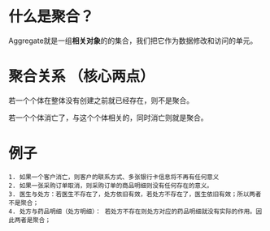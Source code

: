# 什么是聚合？
Aggregate就是一组**相关对象**的的集合，我们把它作为数据修改和访问的单元。

# 聚合关系 （核心两点）
若一个个体在整体没有创建之前就已经存在，则不是聚合。

若一个个体消亡了，与这个个体相关的，同时消亡则就是聚合。

# 例子
```text
1. 如果一个客户消亡，则客户的联系方式、多张银行卡信息将不再有任何意义
2. 如果一张采购订单取消，则采购订单的商品明细则没有任何存在的意义。
3. 医生与处方：若医生不存在了，处方依旧有效，若处方不存在了，医生依旧有效；所以两者不是聚合；
4. 处方与药品明细（处方明细）： 若处方不存在则处方对应的药品明细就没有实际的作用。因此两者是聚合；
```
